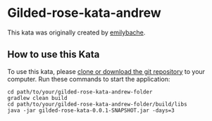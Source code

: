 # Gilded-rose-kata-andrew

This kata was originally created by [emilybache](https://github.com/emilybache/GildedRose-Refactoring-Kata).

## How to use this Kata

To use this kata, please [clone or download the git repository](git@github.com:avlimas/gilded-rose-kata-andrew.git) to your computer.
Run these commands to start the application:
``` 
cd path/to/your/gilded-rose-kata-andrew-folder
gradlew clean build
cd path/to/your/gilded-rose-kata-andrew-folder/build/libs
java -jar gilded-rose-kata-0.0.1-SNAPSHOT.jar -days=3
```

